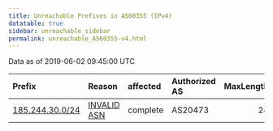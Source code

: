 ```yaml
---
title: Unreachable Prefixes in AS60355 (IPv4)
datatable: true
sidebar: unreachable_sidebar
permalink: unreachable_AS60355-v4.html
---
```


Data as of 2019-06-02 09:45:00 UTC


<div class="datatable-begin"></div>

| Prefix                                                   | Reason                                                                                                 | affected   | Authorized AS   |   MaxLength | Anchor                                         |   unreachable /24s |
|:---------------------------------------------------------|:-------------------------------------------------------------------------------------------------------|:-----------|:----------------|------------:|:-----------------------------------------------|-------------------:|
| [185.244.30.0/24](https://stat.ripe.net/185.244.30.0/24) | [INVALID ASN](https://rpki-validator.ripe.net/announcement-preview?asn=AS60355&prefix=185.244.30.0/24) | complete   | AS20473         |          24 | [RIPE](unreachable_RIPE_NCC_RPKI_Root-v4.html) |                  1 |

<div class="datatable-end"></div>